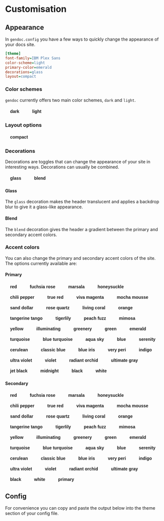 # Customisation

## Appearance

In `gendoc.config` you have a few ways to quickly change the appearance of your docs site.

```ini
[theme]
font-family=IBM Plex Sans
color-scheme=light
primary-color=emerald
decorations=glass
layout=compact
```

### Color schemes

`gendoc` currently offers two main color schemes, `dark` and `light`.

<script>
    const bodyEl = document.querySelector("body");
    let config = {
        'color-scheme': bodyEl.getAttribute('data-gd-color-scheme'),
        'primary-color': bodyEl.getAttribute('data-gd-primary-color'),
        'secondary-color': bodyEl.getAttribute('data-gd-secondary-color'),
        'decorations': bodyEl.getAttribute('data-gd-decorations')
    };
    function updateConfig() {
        const el = document.querySelector("#config-output");
        const text = Object.entries(config).reduce((prev, curr) => prev + `${curr[0]}=${curr[1]}\n`, "");
        el.innerText = text;
    }
</script>

<div style="display: flex; gap: 10px; flex-wrap: wrap; margin-top: 1rem;">
    <button class="scheme-button" data-gd-color-scheme="dark" onclick="changeScheme('dark')">dark</button>
    <button class="scheme-button" data-gd-color-scheme="light" onclick="changeScheme('light')">light</button>
    <style>.scheme-button { border: none; color: var(--gd-fg-primary); font-weight: bold; padding: 0.25rem 1rem; background: var(--gd-bg-primary); border-radius: 999px; font-size: 0.875rem; }</style>
    <script>
        function changeScheme(color) {
            config['color-scheme'] = color;
            updateConfig();
            document.querySelector('body').setAttribute('data-gd-color-scheme', color);
        }
    </script>
</div>

### Layout options

<div style="display: flex; gap: 10px; flex-wrap: wrap; margin-top: 1rem;">
    <button class="layout-button" onclick="toggleLayout('compact')">compact</button>
    <style>
        .layout-button {
            border: none;
            color: var(--gd-header-fg-color);
            font-weight: bold;
            padding: 0.25rem 1rem;
            background: var(--gd-header-bg-color);
            border-radius: 999px;
            font-size: 0.875rem;
        }
    </style>
    <script>
        function toggleLayout(layoutOption) {
            const body = document.querySelector("body");
            let layout = body.getAttribute("data-gd-layout");
            layout = layout.includes(layoutOption)
                ? layout.replace(layoutOption, "")
                : layout.concat(" " + layoutOption);
            config.layout = layout.trim();
            updateConfig();
            body.setAttribute("data-gd-layout", layout.trim());
        }
    </script>
</div>

### Decorations

Decorations are toggles that can change the appearance of your site in interesting ways. Decorations can usually be combined.

<div style="display: flex; gap: 10px; flex-wrap: wrap; margin-top: 1rem;">
    <button class="decoration-button" onclick="toggleDecoration('glass')">glass</button>
    <button class="decoration-button" onclick="toggleDecoration('blend')">blend</button>
    <style>
        .decoration-button {
            border: none;
            color: var(--gd-header-fg-color);
            font-weight: bold;
            padding: 0.25rem 1rem;
            background: var(--gd-header-bg-color);
            border-radius: 999px;
            font-size: 0.875rem;
        }
    </style>
    <script>
        function toggleDecoration(decoration) {
            const body = document.querySelector("body");
            let decorations = body.getAttribute("data-gd-decorations");
            decorations = decorations.includes(decoration)
                ? decorations.replace(decoration, "")
                : decorations.concat(" " + decoration);
            config.decorations = decorations.trim();
            updateConfig();
            body.setAttribute("data-gd-decorations", decorations.trim());
        }
    </script>
</div>

#### Glass

The `glass` decoration makes the header translucent and applies a backdrop blur to give it a glass-like appearance.

#### Blend

The `blend` decoration gives the header a gradient between the primary and secondary accent colors.

### Accent colors

You can also change the primary and secondary accent colors of the site. The options currently available are:

#### Primary

<div style="display: flex; gap: 10px; flex-wrap: wrap; margin-top: 1rem;">
    <button class="color-button" data-gd-primary-color="red" onclick="changeColor('red')">red</button>
    <button class="color-button" data-gd-primary-color="fuchsia rose" onclick="changeColor('fuchsia rose')">fuchsia rose</button>
    <button class="color-button" data-gd-primary-color="marsala" onclick="changeColor('marsala')">marsala</button>
    <button class="color-button" data-gd-primary-color="honeysuckle" onclick="changeColor('honeysuckle')">honeysuckle</button>
    <button class="color-button" data-gd-primary-color="chili pepper" onclick="changeColor('chili pepper')">chili pepper</button>
    <button class="color-button" data-gd-primary-color="true red" onclick="changeColor('true red')">true red</button>
    <button class="color-button" data-gd-primary-color="viva magenta" onclick="changeColor('viva magenta')">viva magenta</button>
    <button class="color-button" data-gd-primary-color="mocha mousse" onclick="changeColor('mocha mousse')">mocha mousse</button>
    <button class="color-button" data-gd-primary-color="sand dollar" onclick="changeColor('sand dollar')">sand dollar</button>
    <button class="color-button" data-gd-primary-color="rose quartz" onclick="changeColor('rose quartz')">rose quartz</button>
    <button class="color-button" data-gd-primary-color="living coral" onclick="changeColor('living coral')">living coral</button>
    <button class="color-button" data-gd-primary-color="orange" onclick="changeColor('orange')">orange</button>
    <button class="color-button" data-gd-primary-color="tangerine tango" onclick="changeColor('tangerine tango')">tangerine tango</button>
    <button class="color-button" data-gd-primary-color="tigerlily" onclick="changeColor('tigerlily')">tigerlily</button>
    <button class="color-button" data-gd-primary-color="peach fuzz" onclick="changeColor('peach fuzz')">peach fuzz</button>
    <button class="color-button" data-gd-primary-color="mimosa" onclick="changeColor('mimosa')">mimosa</button>
    <button class="color-button" data-gd-primary-color="yellow" onclick="changeColor('yellow')">yellow</button>
    <button class="color-button" data-gd-primary-color="illuminating" onclick="changeColor('illuminating')">illuminating</button>
    <button class="color-button" data-gd-primary-color="greenery" onclick="changeColor('greenery')">greenery</button>
    <button class="color-button" data-gd-primary-color="green" onclick="changeColor('green')">green</button>
    <button class="color-button" data-gd-primary-color="emerald" onclick="changeColor('emerald')">emerald</button>
    <button class="color-button" data-gd-primary-color="turquoise" onclick="changeColor('turquoise')">turquoise</button>
    <button class="color-button" data-gd-primary-color="blue turquoise" onclick="changeColor('blue turquoise')">blue turquoise</button>
    <button class="color-button" data-gd-primary-color="aqua sky" onclick="changeColor('aqua sky')">aqua sky</button>
    <button class="color-button" data-gd-primary-color="blue" onclick="changeColor('blue')">blue</button>
    <button class="color-button" data-gd-primary-color="serenity" onclick="changeColor('serenity')">serenity</button>
    <button class="color-button" data-gd-primary-color="cerulean" onclick="changeColor('cerulean')">cerulean</button>
    <button class="color-button" data-gd-primary-color="classic blue" onclick="changeColor('classic blue')">classic blue</button>
    <button class="color-button" data-gd-primary-color="blue iris" onclick="changeColor('blue iris')">blue iris</button>
    <button class="color-button" data-gd-primary-color="very peri" onclick="changeColor('very peri')">very peri</button>
    <button class="color-button" data-gd-primary-color="indigo" onclick="changeColor('indigo')">indigo</button>
    <button class="color-button" data-gd-primary-color="ultra violet" onclick="changeColor('ultra violet')">ultra violet</button>
    <button class="color-button" data-gd-primary-color="violet" onclick="changeColor('violet')">violet</button>
    <button class="color-button" data-gd-primary-color="radiant orchid" onclick="changeColor('radiant orchid')">radiant orchid</button>
    <button class="color-button" data-gd-primary-color="ultimate gray" onclick="changeColor('ultimate gray')">ultimate gray</button>
    <button class="color-button" data-gd-primary-color="jet black" onclick="changeColor('jet black')">jet black</button>
    <button class="color-button" data-gd-primary-color="midnight" onclick="changeColor('midnight')">midnight</button>
    <button class="color-button" data-gd-primary-color="black" onclick="changeColor('black')">black</button>
    <button class="color-button" data-gd-primary-color="white" onclick="changeColor('white')">white</button>
    <style>
        .color-button {
            border: none;
            color: var(--gd-header-fg-color);
            font-weight: bold;
            padding: 0.25rem 1rem;
            background: var(--gd-primary-color);
            border-radius: 999px;
            font-size: 0.875rem;
        }
    </style>
    <script>
        function changeColor(color) {
            config['primary-color'] = color;
            updateConfig();
            document.querySelector("body").setAttribute("data-gd-primary-color", color);
        }
    </script>
</div>

#### Secondary

<div style="display: flex; gap: 10px; flex-wrap: wrap; margin-top: 1rem;">
    <button class="secondary-color-button" data-gd-secondary-color="red" onclick="changeSecondaryColor('red')">red</button>
    <button class="secondary-color-button" data-gd-secondary-color="fuchsia rose" onclick="changeSecondaryColor('fuchsia rose')">fuchsia rose</button>
    <button class="secondary-color-button" data-gd-secondary-color="marsala" onclick="changeSecondaryColor('marsala')">marsala</button>
    <button class="secondary-color-button" data-gd-secondary-color="honeysuckle" onclick="changeSecondaryColor('honeysuckle')">honeysuckle</button>
    <button class="secondary-color-button" data-gd-secondary-color="chili pepper" onclick="changeSecondaryColor('chili pepper')">chili pepper</button>
    <button class="secondary-color-button" data-gd-secondary-color="true red" onclick="changeSecondaryColor('true red')">true red</button>
    <button class="secondary-color-button" data-gd-secondary-color="viva magenta" onclick="changeSecondaryColor('viva magenta')">viva magenta</button>
    <button class="secondary-color-button" data-gd-secondary-color="mocha mousse" onclick="changeSecondaryColor('mocha mousse')">mocha mousse</button>
    <button class="secondary-color-button" data-gd-secondary-color="sand dollar" onclick="changeSecondaryColor('sand dollar')">sand dollar</button>
    <button class="secondary-color-button" data-gd-secondary-color="rose quartz" onclick="changeSecondaryColor('rose quartz')">rose quartz</button>
    <button class="secondary-color-button" data-gd-secondary-color="living coral" onclick="changeSecondaryColor('living coral')">living coral</button>
    <button class="secondary-color-button" data-gd-secondary-color="orange" onclick="changeSecondaryColor('orange')">orange</button>
    <button class="secondary-color-button" data-gd-secondary-color="tangerine tango" onclick="changeSecondaryColor('tangerine tango')">tangerine tango</button>
    <button class="secondary-color-button" data-gd-secondary-color="tigerlily" onclick="changeSecondaryColor('tigerlily')">tigerlily</button>
    <button class="secondary-color-button" data-gd-secondary-color="peach fuzz" onclick="changeSecondaryColor('peach fuzz')">peach fuzz</button>
    <button class="secondary-color-button" data-gd-secondary-color="mimosa" onclick="changeSecondaryColor('mimosa')">mimosa</button>
    <button class="secondary-color-button" data-gd-secondary-color="yellow" onclick="changeSecondaryColor('yellow')">yellow</button>
    <button class="secondary-color-button" data-gd-secondary-color="illuminating" onclick="changeSecondaryColor('illuminating')">illuminating</button>
    <button class="secondary-color-button" data-gd-secondary-color="greenery" onclick="changeSecondaryColor('greenery')">greenery</button>
    <button class="secondary-color-button" data-gd-secondary-color="green" onclick="changeSecondaryColor('green')">green</button>
    <button class="secondary-color-button" data-gd-secondary-color="emerald" onclick="changeSecondaryColor('emerald')">emerald</button>
    <button class="secondary-color-button" data-gd-secondary-color="turquoise" onclick="changeSecondaryColor('turquoise')">turquoise</button>
    <button class="secondary-color-button" data-gd-secondary-color="blue turquoise" onclick="changeSecondaryColor('blue turquoise')">blue turquoise</button>
    <button class="secondary-color-button" data-gd-secondary-color="aqua sky" onclick="changeSecondaryColor('aqua sky')">aqua sky</button>
    <button class="secondary-color-button" data-gd-secondary-color="blue" onclick="changeSecondaryColor('blue')">blue</button>
    <button class="secondary-color-button" data-gd-secondary-color="serenity" onclick="changeSecondaryColor('serenity')">serenity</button>
    <button class="secondary-color-button" data-gd-secondary-color="cerulean" onclick="changeSecondaryColor('cerulean')">cerulean</button>
    <button class="secondary-color-button" data-gd-secondary-color="classic blue" onclick="changeSecondaryColor('classic blue')">classic blue</button>
    <button class="secondary-color-button" data-gd-secondary-color="blue iris" onclick="changeSecondaryColor('blue iris')">blue iris</button>
    <button class="secondary-color-button" data-gd-secondary-color="very peri" onclick="changeSecondaryColor('very peri')">very peri</button>
    <button class="secondary-color-button" data-gd-secondary-color="indigo" onclick="changeSecondaryColor('indigo')">indigo</button>
    <button class="secondary-color-button" data-gd-secondary-color="ultra violet" onclick="changeSecondaryColor('ultra violet')">ultra violet</button>
    <button class="secondary-color-button" data-gd-secondary-color="violet" onclick="changeSecondaryColor('violet')">violet</button>
    <button class="secondary-color-button" data-gd-secondary-color="radiant orchid" onclick="changeSecondaryColor('radiant orchid')">radiant orchid</button>
    <button class="secondary-color-button" data-gd-secondary-color="ultimate gray" onclick="changeSecondaryColor('ultimate gray')">ultimate gray</button>
    <button class="secondary-color-button" data-gd-secondary-color="black" onclick="changeSecondaryColor('black')">black</button>
    <button class="secondary-color-button" data-gd-secondary-color="white" onclick="changeSecondaryColor('white')">white</button>
    <button class="color-button" data-gd-primary-color onclick="changeSecondaryColor('primary')">primary</button>
    <style>
        .secondary-color-button {
            border: none;
            color: var(--gd-header-fg-color);
            font-weight: bold;
            padding: 0.25rem 1rem;
            background: var(--gd-secondary-color);
            border-radius: 999px;
            font-size: 0.875rem;
        }
    </style>
    <script>
        function changeSecondaryColor(color) {
            config['secondary-color'] = color;
            updateConfig();
            document
            .querySelector("body")
            .setAttribute("data-gd-secondary-color", color);
        }
    </script>
</div>

## Config

For convenience you can copy and paste the output below into the theme section of your config file.

<pre id="config-output"></pre>

<script>updateConfig()</script>
